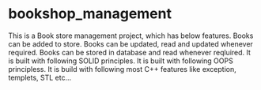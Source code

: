 # bookshop_management
This is a Book store management project, which has below features.
Books can be added to store.
Books can be updated, read and updated whenever required.
Books can be stored in database and read whenever reqluired.
It is built with following SOLID principles.
It is built with following OOPS principless.
It is build with following most C++ features like exception, templets, STL etc...
